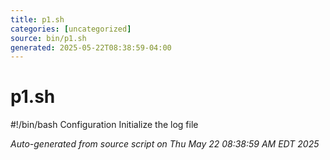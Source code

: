 ```yaml
---
title: p1.sh
categories: [uncategorized]
source: bin/p1.sh
generated: 2025-05-22T08:38:59-04:00
---
```


# p1.sh

#!/bin/bash
Configuration
Initialize the log file

_Auto-generated from source script on Thu May 22 08:38:59 AM EDT 2025_
